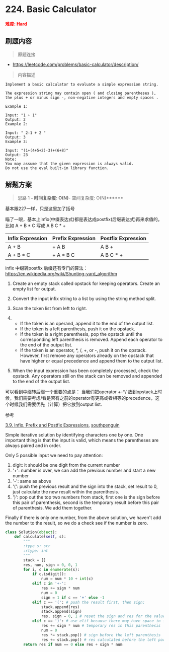 # 224. Basic Calculator

**<font color=red>难度: Hard</font>**

## 刷题内容

> 原题连接

* https://leetcode.com/problems/basic-calculator/description/

> 内容描述

```
Implement a basic calculator to evaluate a simple expression string.

The expression string may contain open ( and closing parentheses ), the plus + or minus sign -, non-negative integers and empty spaces .

Example 1:

Input: "1 + 1"
Output: 2
Example 2:

Input: " 2-1 + 2 "
Output: 3
Example 3:

Input: "(1+(4+5+2)-3)+(6+8)"
Output: 23
Note:
You may assume that the given expression is always valid.
Do not use the eval built-in library function.
```

## 解题方案

> 思路 1
******- 时间复杂度: O(N)******- 空间复杂度: O(N)******

基本跟227一样，只是这里加了括号

瞄了一眼，基本上infix(中缀表达式)都是表达成postfix(后缀表达式)再来求值的。
比如 A + B * C 写成 A B C * +

| Infix Expression | Prefix Expression | Postfix Expression |
| ---------------- | ----------------- | ------------------ |
| A + B            | + A B             | A B +              |
| A + B * C        | + A * B C         | A B C * +          |



infix 中缀转postfix 后缀还有专门的算法：<https://en.wikipedia.org/wiki/Shunting-yard_algorithm>



1. Create an empty stack called opstack for keeping operators. Create an empty list for output.

2. Convert the input infix string to a list by using the string method split.

3. Scan the token list from left to right.

4. - If the token is an operand, append it to the end of the output list.
   - If the token is a left parenthesis, push it on the opstack.
   - If the token is a right parenthesis, pop the opstack until the corresponding left parenthesis is removed. Append each operator to the end of the output list.
   - If the token is an operator, *, /, +, or -, push it on the opstack. However, first remove any operators already on the opstack that have higher or equal precedence and append them to the output list.

5. When the input expression has been completely processed, check the opstack. Any operators still on the stack can be removed and appended to the end of the output list.



可以看到中缀转后缀一个重要的点是： 当我们把operator +-*/ 放到opstack上时候，我们需要考虑/看是否有之前的operator有更高或者相等的precedence，这个时候我们需要优先（计算）把它放到output list.



参考

[3.9. Infix, Prefix and Postfix Expressions](http://interactivepython.org/runestone/static/pythonds/BasicDS/InfixPrefixandPostfixExpressions.html), [southpenguin](https://leetcode.com/problems/basic-calculator/discuss/62361/Iterative-Java-solution-with-stack)


Simple iterative solution by identifying characters one by one. One important thing is that the input is valid, which means the parentheses are always paired and in order.

Only 5 possible input we need to pay attention:

1. digit: it should be one digit from the current number
2. '+': number is over, we can add the previous number and start a new number
3. '-': same as above
4. '(': push the previous result and the sign into the stack, set result to 0, just calculate the new result within the parenthesis.
5. ')': pop out the top two numbers from stack, first one is the sign before this pair of parenthesis, second is the temporary result before this pair of parenthesis. We add them together.

Finally if there is only one number, from the above solution, we haven't add the number to the result, so we do a check see if the number is zero.

```python
class Solution(object):
    def calculate(self, s):
        """
        :type s: str
        :rtype: int
        """
        stack = []
        res, num, sign = 0, 0, 1
        for i, c in enumerate(s):
            if c.isdigit():
                num = num * 10 + int(c)
            elif c in '+-':
                res += sign * num
                num = 0
                sign = 1 if c == '+' else -1
            elif c == '(': # push the result first, then sign;
                stack.append(res)
                stack.append(sign)
                res, sign = 0, 1 # reset the sign and res for the value in the parenthesis
            elif c == ')': # use elif because there may have space in input s
                res += sign * num # temporary res in this parenthesis
                num = 0
                res *= stack.pop() # sign before the left parenthesis
                res += stack.pop() # res calculated before the left parenthesis
        return res if num == 0 else res + sign * num
```

